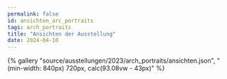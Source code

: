 ```yaml
---
permalink: false
id: ansichten_arc_portraits
tags: arch_portraits
title: "Ansichten der Ausstellung"
date: 2024-04-10
--- 
```

  
<div>{% gallery "source/ausstellungen/2023/arch_portraits/ansichten.json", "(min-width: 840px) 720px, calc(93.08vw - 43px)" %}</div>
